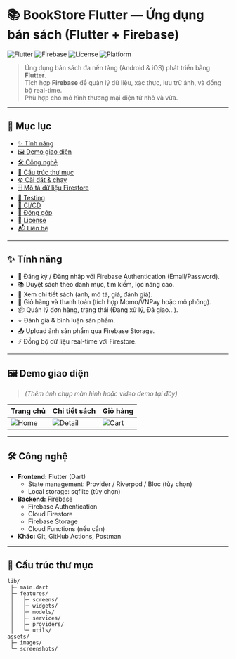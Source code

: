 # 📚 BookStore Flutter — Ứng dụng bán sách (Flutter + Firebase)

![Flutter](https://img.shields.io/badge/Flutter-3.x-blue?logo=flutter)
![Firebase](https://img.shields.io/badge/Firebase-Backend-orange?logo=firebase)
![License](https://img.shields.io/badge/License-MIT-green)
![Platform](https://img.shields.io/badge/Platform-Android%20%7C%20iOS-lightgrey)

> Ứng dụng bán sách đa nền tảng (Android & iOS) phát triển bằng **Flutter**.  
> Tích hợp **Firebase** để quản lý dữ liệu, xác thực, lưu trữ ảnh, và đồng bộ real-time.  
> Phù hợp cho mô hình thương mại điện tử nhỏ và vừa.

---

## 📑 Mục lục
- [✨ Tính năng](#-tính-năng)
- [🖼️ Demo giao diện](#️-demo-giao-diện)
- [🛠️ Công nghệ](#️-công-nghệ)
- [📂 Cấu trúc thư mục](#-cấu-trúc-thư-mục)
- [⚙️ Cài đặt & chạy](#️-cài-đặt--chạy)
- [🗄️ Mô tả dữ liệu Firestore](#️-mô-tả-dữ-liệu-firestore)
- [🧪 Testing](#-testing)
- [🚀 CI/CD](#-cicd)
- [🤝 Đóng góp](#-đóng-góp)
- [📜 License](#-license)
- [📬 Liên hệ](#-liên-hệ)

---

## ✨ Tính năng
- 🔐 Đăng ký / Đăng nhập với Firebase Authentication (Email/Password).
- 📚 Duyệt sách theo danh mục, tìm kiếm, lọc nâng cao.
- 📖 Xem chi tiết sách (ảnh, mô tả, giá, đánh giá).
- 🛒 Giỏ hàng và thanh toán (tích hợp Momo/VNPay hoặc mô phỏng).
- 📦 Quản lý đơn hàng, trạng thái (Đang xử lý, Đã giao...).
- ⭐ Đánh giá & bình luận sản phẩm.
- 📤 Upload ảnh sản phẩm qua Firebase Storage.
- ⚡ Đồng bộ dữ liệu real-time với Firestore.

---

## 🖼️ Demo giao diện
> *(Thêm ảnh chụp màn hình hoặc video demo tại đây)*

| Trang chủ | Chi tiết sách | Giỏ hàng |
|-----------|---------------|----------|
| ![Home](./assets/screenshots/home.png) | ![Detail](./assets/screenshots/detail.png) | ![Cart](./assets/screenshots/cart.png) |

---

## 🛠️ Công nghệ
- **Frontend:** Flutter (Dart)  
  - State management: Provider / Riverpod / Bloc (tùy chọn)  
  - Local storage: sqflite (tùy chọn)
- **Backend:** Firebase  
  - Firebase Authentication  
  - Cloud Firestore  
  - Firebase Storage  
  - Cloud Functions (nếu cần)  
- **Khác:** Git, GitHub Actions, Postman

---

## 📂 Cấu trúc thư mục
```plaintext
lib/
 ├─ main.dart
 ├─ features/
 │   ├─ screens/
 │   ├─ widgets/
 │   ├─ models/
 │   ├─ services/
 │   ├─ providers/
 │   └─ utils/
assets/
 ├─ images/
 └─ screenshots/
